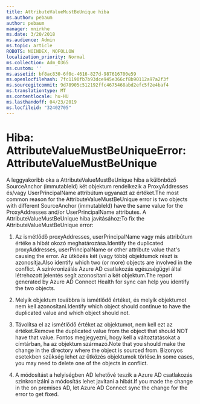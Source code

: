 ```yaml
---
title: AttributeValueMustBeUnique hiba
ms.author: pebaum
author: pebaum
manager: mnirkhe
ms.date: 3/20/2018
ms.audience: Admin
ms.topic: article
ROBOTS: NOINDEX, NOFOLLOW
localization_priority: Normal
ms.collection: Adm_O365
ms.custom: ''
ms.assetid: bf8ac830-6f0c-4616-827d-987616700e59
ms.openlocfilehash: 7fc1190fb7b93dce945e366cf8b90112a97a2f3f
ms.sourcegitcommit: 9d78905c512192ffc4675468abd2efc5f2e4baf4
ms.translationtype: MT
ms.contentlocale: hu-HU
ms.lasthandoff: 04/23/2019
ms.locfileid: "32402705"
---
```

# <a name="error-attributevaluemustbeunique"></a><span data-ttu-id="b8f0c-102">Hiba: AttributeValueMustBeUnique</span><span class="sxs-lookup"><span data-stu-id="b8f0c-102">Error: AttributeValueMustBeUnique</span></span>

<span data-ttu-id="b8f0c-103">A leggyakoribb oka a AttributeValueMustBeUnique hiba a különböző SourceAnchor (immutableId) két objektum rendelkezik a ProxyAddresses és/vagy UserPrincipalName attribútum ugyanazt az értéket.</span><span class="sxs-lookup"><span data-stu-id="b8f0c-103">The most common reason for the AttributeValueMustBeUnique error is two objects with different SourceAnchor (immutableId) have the same value for the ProxyAddresses and/or UserPrincipalName attributes.</span></span> <span data-ttu-id="b8f0c-104">A AttributeValueMustBeUnique hiba javításához:</span><span class="sxs-lookup"><span data-stu-id="b8f0c-104">To fix the AttributeValueMustBeUnique error:</span></span>
  
1. <span data-ttu-id="b8f0c-105">Az ismétlődő proxyAddresses, userPrincipalName vagy más attribútum értéke a hibát okozó meghatározása.</span><span class="sxs-lookup"><span data-stu-id="b8f0c-105">Identify the duplicated proxyAddresses, userPrincipalName or other attribute value that's causing the error.</span></span> <span data-ttu-id="b8f0c-106">Az ütközés két (vagy több) objektumok részt is azonosítja.</span><span class="sxs-lookup"><span data-stu-id="b8f0c-106">Also identify which two (or more) objects are involved in the conflict.</span></span> <span data-ttu-id="b8f0c-107">A szinkronizálás Azure AD csatlakozás egészségügyi által létrehozott jelentés segít azonosítani a két objektum.</span><span class="sxs-lookup"><span data-stu-id="b8f0c-107">The report generated by Azure AD Connect Health for sync can help you identify the two objects.</span></span>
    
2. <span data-ttu-id="b8f0c-108">Melyik objektum továbbra is ismétlődő értéket, és melyik objektumot nem kell azonosítani.</span><span class="sxs-lookup"><span data-stu-id="b8f0c-108">Identify which object should continue to have the duplicated value and which object should not.</span></span>
    
3. <span data-ttu-id="b8f0c-109">Távolítsa el az ismétlődő értéket az objektumot, nem kell ezt az értéket.</span><span class="sxs-lookup"><span data-stu-id="b8f0c-109">Remove the duplicated value from the object that should NOT have that value.</span></span> <span data-ttu-id="b8f0c-110">Fontos megjegyezni, hogy kell a változtatásokat a címtárban, ha az objektum származó.</span><span class="sxs-lookup"><span data-stu-id="b8f0c-110">Note that you should make the change in the directory where the object is sourced from.</span></span> <span data-ttu-id="b8f0c-111">Bizonyos esetekben szükség lehet az ütközés objektumok törlése.</span><span class="sxs-lookup"><span data-stu-id="b8f0c-111">In some cases, you may need to delete one of the objects in conflict.</span></span>
    
4. <span data-ttu-id="b8f0c-112">A módosítást a helyiségben AD lehetővé teszik a Azure AD csatlakozás szinkronizálni a módosítás lehet javítani a hibát.</span><span class="sxs-lookup"><span data-stu-id="b8f0c-112">If you made the change in the on premises AD, let Azure AD Connect sync the change for the error to get fixed.</span></span>
    

